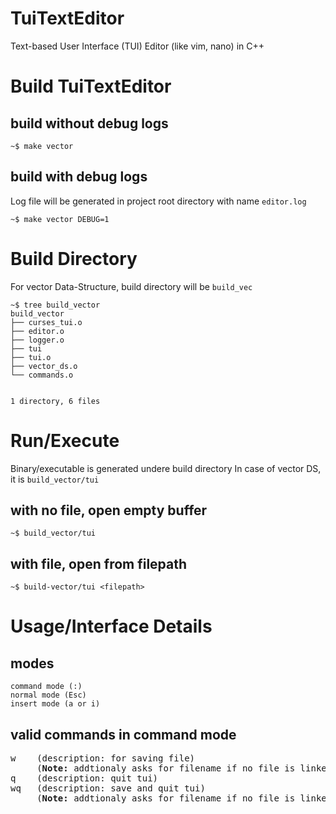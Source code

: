 # TuiTextEditor

Text-based User Interface (TUI) Editor (like vim, nano) in C++

# Build TuiTextEditor

## build without debug logs

```Shell
~$ make vector
```

## build with debug logs

Log file will be generated in project root directory with name `editor.log`

```Shell
~$ make vector DEBUG=1
```

# Build Directory

For vector Data-Structure, build directory will be `build_vec`

```Shell
~$ tree build_vector
build_vector
├── curses_tui.o
├── editor.o
├── logger.o
├── tui
├── tui.o
├── vector_ds.o
└── commands.o


1 directory, 6 files
```

# Run/Execute

Binary/executable is generated undere build directory
In case of vector DS, it is `build_vector/tui`

## with no file, open empty buffer

```Shell
~$ build_vector/tui
```

## with file, open from filepath

```Shell
~$ build-vector/tui <filepath>
```

# Usage/Interface Details
## modes
```
command mode (:)
normal mode (Esc)
insert mode (a or i)
```
## valid commands in command mode
<pre>
w    (description: for saving file)
     (<b>Note:</b> addtionaly asks for filename if no file is linked to buffer)
q    (description: quit tui)
wq   (description: save and quit tui)
     (<b>Note:</b> addtionaly asks for filename if no file is linked to buffer)
</pre>
